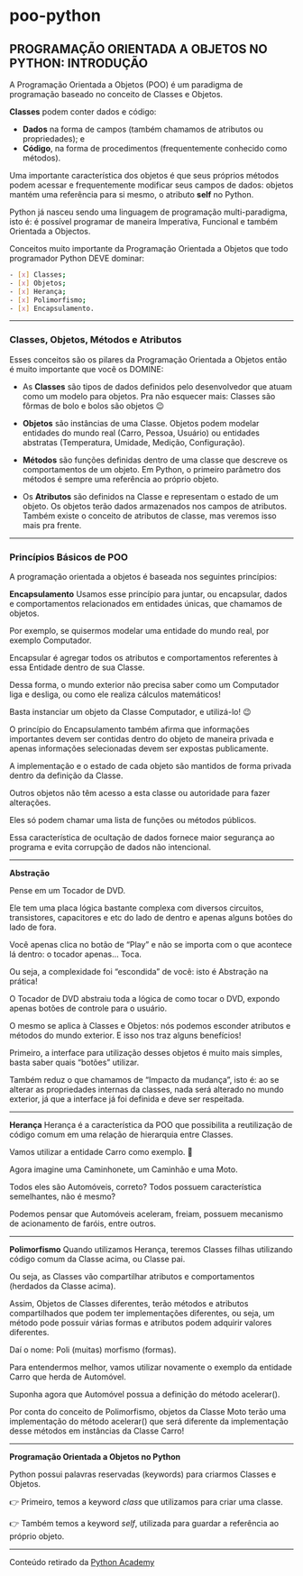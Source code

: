 # poo-python

## PROGRAMAÇÃO ORIENTADA A OBJETOS NO PYTHON: INTRODUÇÃO

A Programação Orientada a Objetos (POO) é um paradigma de programação baseado no conceito de Classes e Objetos.

**Classes** podem conter dados e código:

- **Dados** na forma de campos (também chamamos de atributos ou propriedades); e
- **Código**, na forma de procedimentos (frequentemente conhecido como métodos).

Uma importante característica dos objetos é que seus próprios métodos podem acessar e frequentemente modificar seus campos de dados: objetos mantém uma referência para si mesmo, o atributo **self** no Python.

Python já nasceu sendo uma linguagem de programação multi-paradigma, isto é: é possível programar de maneira Imperativa, Funcional e também Orientada a Objectos.

Conceitos muito importante da Programação Orientada a Objetos que todo programador Python DEVE dominar:

```bash
- [x] Classes;
- [x] Objetos;
- [x] Herança;
- [x] Polimorfismo;
- [x] Encapsulamento.
```

---

### Classes, Objetos, Métodos e Atributos

Esses conceitos são os pilares da Programação Orientada a Objetos então é muito importante que você os DOMINE:

- As **Classes** são tipos de dados definidos pelo desenvolvedor que atuam como um modelo para objetos. Pra não esquecer mais: Classes são fôrmas de bolo e bolos são objetos :wink:

- **Objetos** são instâncias de uma Classe. Objetos podem modelar entidades do mundo real (Carro, Pessoa, Usuário) ou entidades abstratas (Temperatura, Umidade, Medição, Configuração).

- **Métodos** são funções definidas dentro de uma classe que descreve os comportamentos de um objeto. Em Python, o primeiro parâmetro dos métodos é sempre uma referência ao próprio objeto.

- Os **Atributos** são definidos na Classe e representam o estado de um objeto. Os objetos terão dados armazenados nos campos de atributos. Também existe o conceito de atributos de classe, mas veremos isso mais pra frente.

---

### Princípios Básicos de POO

A programação orientada a objetos é baseada nos seguintes princípios:

**Encapsulamento**
Usamos esse princípio para juntar, ou encapsular, dados e comportamentos relacionados em entidades únicas, que chamamos de objetos.

Por exemplo, se quisermos modelar uma entidade do mundo real, por exemplo Computador.

Encapsular é agregar todos os atributos e comportamentos referentes à essa Entidade dentro de sua Classe.

Dessa forma, o mundo exterior não precisa saber como um Computador liga e desliga, ou como ele realiza cálculos matemáticos!

Basta instanciar um objeto da Classe Computador, e utilizá-lo! :wink:

O princípio do Encapsulamento também afirma que informações importantes devem ser contidas dentro do objeto de maneira privada e apenas informações selecionadas devem ser expostas publicamente.

A implementação e o estado de cada objeto são mantidos de forma privada dentro da definição da Classe.

Outros objetos não têm acesso a esta classe ou autoridade para fazer alterações.

Eles só podem chamar uma lista de funções ou métodos públicos.

Essa característica de ocultação de dados fornece maior segurança ao programa e evita corrupção de dados não intencional.

---

**Abstração**

Pense em um Tocador de DVD.

Ele tem uma placa lógica bastante complexa com diversos circuitos, transistores, capacitores e etc do lado de dentro e apenas alguns botões do lado de fora.

Você apenas clica no botão de “Play” e não se importa com o que acontece lá dentro: o tocador apenas… Toca.

Ou seja, a complexidade foi “escondida” de você: isto é Abstração na prática!

O Tocador de DVD abstraiu toda a lógica de como tocar o DVD, expondo apenas botões de controle para o usuário.

O mesmo se aplica à Classes e Objetos: nós podemos esconder atributos e métodos do mundo exterior. E isso nos traz alguns benefícios!

Primeiro, a interface para utilização desses objetos é muito mais simples, basta saber quais “botões” utilizar.

Também reduz o que chamamos de “Impacto da mudança”, isto é: ao se alterar as propriedades internas da classes, nada será alterado no mundo exterior, já que a interface já foi definida e deve ser respeitada.

---

**Herança**
Herança é a característica da POO que possibilita a reutilização de código comum em uma relação de hierarquia entre Classes.

Vamos utilizar a entidade Carro como exemplo. :car:

Agora imagine uma Caminhonete, um Caminhão e uma Moto.

Todos eles são Automóveis, correto? Todos possuem característica semelhantes, não é mesmo?

Podemos pensar que Automóveis aceleram, freiam, possuem mecanismo de acionamento de faróis, entre outros.

---

**Polimorfismo**
Quando utilizamos Herança, teremos Classes filhas utilizando código comum da Classe acima, ou Classe pai.

Ou seja, as Classes vão compartilhar atributos e comportamentos (herdados da Classe acima).

Assim, Objetos de Classes diferentes, terão métodos e atributos compartilhados que podem ter implementações diferentes, ou seja, um método pode possuir várias formas e atributos podem adquirir valores diferentes.

Daí o nome: Poli (muitas) morfismo (formas).

Para entendermos melhor, vamos utilizar novamente o exemplo da entidade Carro que herda de Automóvel.

Suponha agora que Automóvel possua a definição do método acelerar().

Por conta do conceito de Polimorfismo, objetos da Classe Moto terão uma implementação do método acelerar() que será diferente da implementação desse métodos em instâncias da Classe Carro!

---

**Programação Orientada a Objetos no Python**

Python possui palavras reservadas (keywords) para criarmos Classes e Objetos.

:point_right: Primeiro, temos a keyword _class_ que utilizamos para criar uma classe.

:point_right: Também temos a keyword _self_, utilizada para guardar a referência ao próprio objeto.

---

Conteúdo retirado da [Python Academy](https://pythonacademy.com.br/blog/introducao-a-programacao-orientada-a-objetos-no-python)
